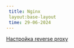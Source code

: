 ```yaml
---
 title: Nginx
 layout:base-layout
 time: 29-06-2024
---
```


[Настройка reverse proxy](/wiki/docs/nginx/reverse-proxy)